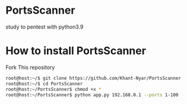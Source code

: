 # PortsScanner
study to pentest with python3.9
# How to install PortsScanner
Fork This repository
```bash
root@host:~/$ git clone https://github.com/Khant-Nyar/PortsScanner
root@host:~/$ cd PortsScanner
root@host:~/PortsScanner$ chmod +x * 
root@host:~/PortsScanner$ python app.py 192.168.0.1 --ports 1-100
```
